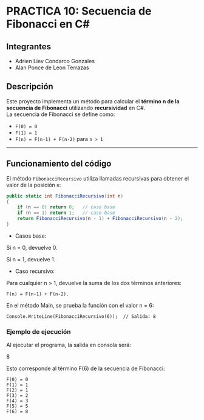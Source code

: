 # PRACTICA 10: Secuencia de Fibonacci en C#

## Integrantes
- Adrien Liev Condarco Gonzales
- Alan Ponce de Leon Terrazas

## Descripción
Este proyecto implementa un método para calcular el **término n de la secuencia de Fibonacci** utilizando **recursividad** en C#.  
La secuencia de Fibonacci se define como:

- `F(0) = 0`  
- `F(1) = 1`  
- `F(n) = F(n-1) + F(n-2)` para `n > 1`

---

## Funcionamiento del código
El método `FibonacciRecursivo` utiliza llamadas recursivas para obtener el valor de la posición `n`:

```csharp
public static int FibonacciRecursivo(int n)
{
    if (n == 0) return 0;   // caso base
    if (n == 1) return 1;   // caso base
    return FibonacciRecursivo(n - 1) + FibonacciRecursivo(n - 2);
}
```

- Casos base:

Si n = 0, devuelve 0.

Si n = 1, devuelve 1.

- Caso recursivo:

Para cualquier n > 1, devuelve la suma de los dos términos anteriores:

``F(n) = F(n-1) + F(n-2).``

En el método Main, se prueba la función con el valor n = 6:

``Console.WriteLine(FibonacciRecursivo(6));  // Salida: 8``

### Ejemplo de ejecución

Al ejecutar el programa, la salida en consola será:

8

Esto corresponde al término F(6) de la secuencia de Fibonacci:

```
F(0) = 0
F(1) = 1
F(2) = 1
F(3) = 2
F(4) = 3
F(5) = 5
F(6) = 8
```